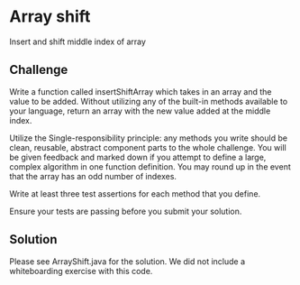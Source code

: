 # Array shift
<!-- Short summary or background information -->
Insert and shift middle index of array

## Challenge
<!-- Description of the challenge -->
Write a function called insertShiftArray which takes in an array and the value to be added. Without utilizing any of the built-in methods available to your language, return an array with the new value added at the middle index.

Utilize the Single-responsibility principle: any methods you write should be clean, reusable, abstract component parts to the whole challenge. You will be given feedback and marked down if you attempt to define a large, complex algorithm in one function definition. You may round up in the event that the array has an odd number of indexes.

Write at least three test assertions for each method that you define.

Ensure your tests are passing before you submit your solution.

## Solution
<!-- Embedded whiteboard image -->
Please see ArrayShift.java for the solution. We did not include a whiteboarding exercise with this code.